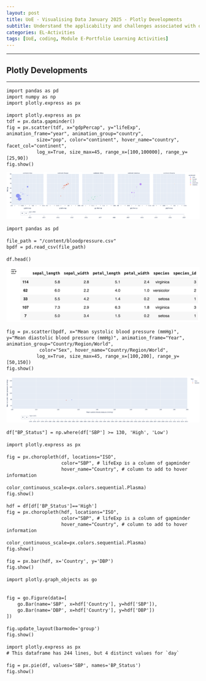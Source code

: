 ```yaml
---
layout: post
title: UoE - Visualising Data January 2025 - Plotly Developments
subtitle: Understand the applicability and challenges associated with different datasets for the use of machine learning algorithms.
categories: EL-Activities
tags: [UoE, coding, Module E-Portfolio Learning Activities]
---
```

---
## Plotly Developments
---

    import pandas as pd
    import numpy as np
    import plotly.express as px
    
    import plotly.express as px
    tdf = px.data.gapminder()
    fig = px.scatter(tdf, x="gdpPercap", y="lifeExp", animation_frame="year", animation_group="country",
               size="pop", color="continent", hover_name="country", facet_col="continent",
               log_x=True, size_max=45, range_x=[100,100000], range_y=[25,90])
    fig.show()
    
  ![image](/assets/images/banners/V3-1.png)

    import pandas as pd
    
    file_path = "/content/bloodpressure.csv"
    bpdf = pd.read_csv(file_path)
    
    df.head()

  ![image](/assets/images/banners/V3-2.png)

    fig = px.scatter(bpdf, x="Mean systolic blood pressure (mmHg)", y="Mean diastolic blood pressure (mmHg)", animation_frame="Year", animation_group="Country/Region/World",
                color="Sex", hover_name="Country/Region/World",
               log_x=True, size_max=45, range_x=[100,200], range_y=[50,150])
    fig.show()

  ![image](/assets/images/banners/V3-3.png)

    df["BP_Status"] = np.where(df['SBP'] >= 130, 'High', 'Low')
    
    import plotly.express as px
    
    fig = px.choropleth(df, locations="ISO",
                        color="SBP", # lifeExp is a column of gapminder
                        hover_name="Country", # column to add to hover information
                        color_continuous_scale=px.colors.sequential.Plasma)
    fig.show()
    
    hdf = df[df['BP_Status']=='High']
    fig = px.choropleth(hdf, locations="ISO",
                        color="SBP", # lifeExp is a column of gapminder
                        hover_name="Country", # column to add to hover information
                        color_continuous_scale=px.colors.sequential.Plasma)
    fig.show()
    
    fig = px.bar(hdf, x='Country', y='DBP')
    fig.show()
    
    import plotly.graph_objects as go
    
    
    fig = go.Figure(data=[
        go.Bar(name='SBP', x=hdf['Country'], y=hdf['SBP']),
        go.Bar(name='DBP', x=hdf['Country'], y=hdf['DBP'])
    ])
    
    fig.update_layout(barmode='group')
    fig.show()
    
    import plotly.express as px
    # This dataframe has 244 lines, but 4 distinct values for `day`
    
    fig = px.pie(df, values='SBP', names='BP_Status')
    fig.show()
